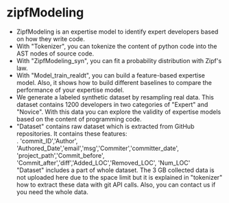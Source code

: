 # zipfModeling
- ZipfModeling is an expertise model to identify expert developers based on how they write code. <br />
- With "Tokenizer", you can tokenize the content of python code into the AST nodes of source code. <br />
- With "ZipfModeling_syn", you can fit a probability distribution with Zipf's law.<br />
- With "Model_train_realdt", you can build a feature-based expertise model. Also, it shows how to build different baselines to compare the performance of your expertise model.<br />
- We generate a labeled synthetic dataset by resampling real data. This dataset contains 1200 developers in two categories of "Expert" and "Novice". With this data you can explore the validity of expertise models based on the content of programming code. <br />
-  "Dataset" contains raw dataset which is extracted from GitHub repositories. It contains these features:<br />
. 'commit_ID','Author', 'Authored_Date','email','msg','Commiter','committer_date', 'project_path','Commit_before', 'Commit_after','diff','Added_LOC','Removed_LOC', 'Num_LOC'<br />
   "Dataset" includes a part of whole dataset. The 3 GB collected data is not uploaded here due to the space limit but it is explained in "tokenizer" how to extract these data with git API calls. Also, you can contact us if you need the whole data. 
